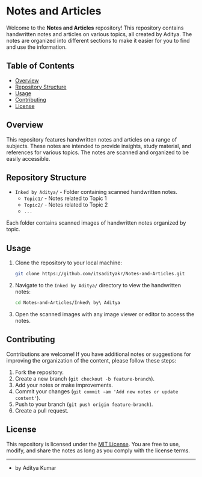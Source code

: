 # Notes and Articles

Welcome to the **Notes and Articles** repository! This repository contains handwritten notes and articles on various topics, all created by Aditya. The notes are organized into different sections to make it easier for you to find and use the information.

## Table of Contents
- [Overview](#overview)
- [Repository Structure](#repository-structure)
- [Usage](#usage)
- [Contributing](#contributing)
- [License](#license)

## Overview

This repository features handwritten notes and articles on a range of subjects. These notes are intended to provide insights, study material, and references for various topics. The notes are scanned and organized to be easily accessible.

## Repository Structure

- `Inked by Aditya/` - Folder containing scanned handwritten notes.
  - `Topic1/` - Notes related to Topic 1
  - `Topic2/` - Notes related to Topic 2
  - `...`

Each folder contains scanned images of handwritten notes organized by topic.

## Usage

1. Clone the repository to your local machine:

   ```bash
   git clone https://github.com/itsadityakr/Notes-and-Articles.git
   ```

2. Navigate to the `Inked by Aditya/` directory to view the handwritten notes:

   ```bash
   cd Notes-and-Articles/Inked\ by\ Aditya
   ```

3. Open the scanned images with any image viewer or editor to access the notes.

## Contributing

Contributions are welcome! If you have additional notes or suggestions for improving the organization of the content, please follow these steps:

1. Fork the repository.
2. Create a new branch (`git checkout -b feature-branch`).
3. Add your notes or make improvements.
4. Commit your changes (`git commit -am 'Add new notes or update content'`).
5. Push to your branch (`git push origin feature-branch`).
6. Create a pull request.

## License

This repository is licensed under the [MIT License](LICENSE). You are free to use, modify, and share the notes as long as you comply with the license terms.

---

- by Aditya Kumar